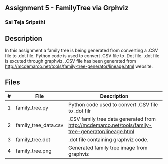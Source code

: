 ## Assignment 5 - FamilyTree via Grphviz
### Sai Teja Sripathi
## Description

In this assignment a family tree is being generated from converting a .CSV file to .dot file. Python code is used to convert .CSV file to .Dot file. .dot file is excuted through graphviz. .CSV file has been generated from http://mcdemarco.net/tools/family-tree-generator/lineage.html website.


## Files

|   #   | File                            | Description                                        |
| :---: | --------------------------------| -------------------------------------------------- |
|   1   | family_tree.py                  | Python code used to convert .CSV file to .dot filr |
|   2   | family_tree_data.csv            | .CSV family tree data generated from http://mcdemarco.net/tools/family-tree-generator/lineage.html  |
|   3   | family_tree.dot                 | .dot file containing graphviz code.      |
|   4   | family_tree.png                 | Generated family tree image from graphviz|




